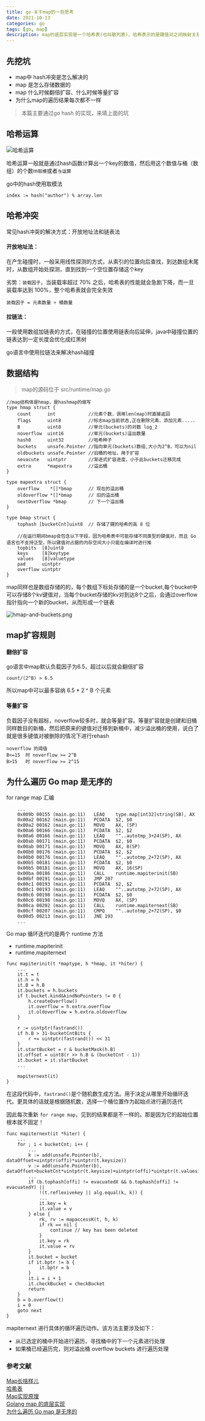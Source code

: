 ```yaml
---
title: go-关于map的一些思考
date: 2021-10-13
categories: go
tags: [go, map]
description: map的底层实现是一个哈希表(也叫散列表)，哈希表示的是键值对之间映射关系
---
```



## 先挖坑
- map中 hash冲突是怎么解决的
- map 是怎么存储数据的
- map 什么时候翻倍扩容、什么时候等量扩容
- 为什么map的遍历结果每次都不一样

> 本篇主要通过go hash 的实现，来填上面的坑

## 哈希运算

![哈希运算](../images/哈希运算.png)

哈希运算一般就是通过hash函数计算出一个key的数值，然后用这个数值与桶（数组）的个数m`取模`或者`与运算`

go中的hash使用取模法

```
index := hash("author") % array.len
```
## 哈希冲突

常见hash冲突的解决方式：开放地址法和链表法

#### 开放地址法：
在产生碰撞时，一般采用线性探测的方式，从索引的位置向后查找，到达数组末尾时，从数组开始处探测，直到找到一个空位置存储这个key

劣势：`装载因子`，当装载率超过 70% 之后，哈希表的性能就会急剧下降，而一旦装载率达到 100%，整个哈希表就会完全失效


```
装载因子 = 元素数量 ÷ 桶数量
```

#### 拉链法：
一般使用数组加链表的方式，在碰撞的位置使用链表向后延伸，java中碰撞位置的链表达到一定长度会优化成红黑树

go语言中使用拉链法来解决hash碰撞

## 数据结构

> map的源码位于 src/runtime/map.go

```golang
//map结构体是hmap，是hashmap的缩写
type hmap struct {
    count      int            //元素个数，调用len(map)时直接返回
    flags      uint8          //标志map当前状态,正在删除元素、添加元素.....
    B          uint8          //单元(buckets)的对数 log_2 
    noverflow  uint16         //单元(buckets)溢出数量
    hash0      uint32         //哈希种子
    buckets    unsafe.Pointer //指向单元(buckets)数组,大小为2^B，可以为nil
    oldbuckets unsafe.Pointer //旧桶的地址，用于扩容
    nevacute   uintptr        //渐进式扩容进度，小于此buckets迁移完成
    extra      *mapextra      //溢出桶
}

type mapextra struct {
    overflow    *[]*bmap      // 现在的溢出桶
    oldoverflow *[]*bmap      // 旧的溢出桶
    nextOverflow *bmap        // 下一个溢出桶
}

type bmap struct {
    tophash [bucketCnt]uint8  // 存储了键的哈希的高 8 位
    
    //在运行期间bmap会包含以下字段，因为哈希表中可能存储不同类型的键值对，而且 Go 语言也不支持泛型，所以键值对占据的内存空间大小只能在编译时进行推
    topbits  [8]uint8
    keys     [8]keytype
    values   [8]valuetype
    pad      uintptr
    overflow uintptr
}
```

map同样也是数组存储的的，每个数组下标处存储的是一个bucket,每个bucket中可以存储8个kv键值对，当每个bucket存储的kv对到达8个之后，会通过overflow指针指向一个新的bucket，从而形成一个链表

![hmap-and-buckets.png](../images/hmap-and-buckets.png)

## map扩容规则

#### 翻倍扩容  
go语言中map默认负载因子为6.5，超过以后就会翻倍扩容
```
count/(2^B) > 6.5  
```
所以map中可以最多容纳 6.5 * 2 ^ B 个元素

#### 等量扩容 
负载因子没有超标，noverflow较多时，就会等量扩容。等量扩容就是创建和旧桶同样数目的新桶，然后把原来的键值对迁移到新桶中，减少溢出桶的使用，说白了就是很多键值对被删除的情况下进行rehash

```
noverflow 的阈值
B<=15  时 noverflow >= 2^B
B>15   时 noverflow >= 2^15
```

## 为什么遍历 Go map 是无序的
for range map 汇编
```
    ...
    0x009b 00155 (main.go:11)   LEAQ    type.map[int32]string(SB), AX
    0x00a2 00162 (main.go:11)   PCDATA  $2, $0
    0x00a2 00162 (main.go:11)   MOVQ    AX, (SP)
    0x00a6 00166 (main.go:11)   PCDATA  $2, $2
    0x00a6 00166 (main.go:11)   LEAQ    ""..autotmp_3+24(SP), AX
    0x00ab 00171 (main.go:11)   PCDATA  $2, $0
    0x00ab 00171 (main.go:11)   MOVQ    AX, 8(SP)
    0x00b0 00176 (main.go:11)   PCDATA  $2, $2
    0x00b0 00176 (main.go:11)   LEAQ    ""..autotmp_2+72(SP), AX
    0x00b5 00181 (main.go:11)   PCDATA  $2, $0
    0x00b5 00181 (main.go:11)   MOVQ    AX, 16(SP)
    0x00ba 00186 (main.go:11)   CALL    runtime.mapiterinit(SB)
    0x00bf 00191 (main.go:11)   JMP 207
    0x00c1 00193 (main.go:11)   PCDATA  $2, $2
    0x00c1 00193 (main.go:11)   LEAQ    ""..autotmp_2+72(SP), AX
    0x00c6 00198 (main.go:11)   PCDATA  $2, $0
    0x00c6 00198 (main.go:11)   MOVQ    AX, (SP)
    0x00ca 00202 (main.go:11)   CALL    runtime.mapiternext(SB)
    0x00cf 00207 (main.go:11)   CMPQ    ""..autotmp_2+72(SP), $0
    0x00d5 00213 (main.go:11)   JNE 193
    ...
```
Go map 循环迭代的是两个 runtime 方法
- runtime.mapiterinit
- runtime.mapiternext

```golang
func mapiterinit(t *maptype, h *hmap, it *hiter) {
    ...
    it.t = t
    it.h = h
    it.B = h.B
    it.buckets = h.buckets
    if t.bucket.kind&kindNoPointers != 0 {
        h.createOverflow()
        it.overflow = h.extra.overflow
        it.oldoverflow = h.extra.oldoverflow
    }

    r := uintptr(fastrand())
    if h.B > 31-bucketCntBits {
        r += uintptr(fastrand()) << 31
    }
    it.startBucket = r & bucketMask(h.B)
    it.offset = uint8(r >> h.B & (bucketCnt - 1))
    it.bucket = it.startBucket
    ...

    mapiternext(it)
}
```
在这段代码中，`fastrand()`是个随机数生成方法。用于决定从哪里开始循环迭代。更具体的话就是根据随机数，选择一个桶位置作为起始点进行遍历迭代

因此每次重新 `for range map`，见到的结果都是不一样的。那是因为它的起始位置根本就不固定！

```golang
func mapiternext(it *hiter) {
    ...
    for ; i < bucketCnt; i++ {
        ...
        k := add(unsafe.Pointer(b), dataOffset+uintptr(offi)*uintptr(t.keysize))
        v := add(unsafe.Pointer(b), dataOffset+bucketCnt*uintptr(t.keysize)+uintptr(offi)*uintptr(t.valuesize))
        ...
        if (b.tophash[offi] != evacuatedX && b.tophash[offi] != evacuatedY) ||
            !(t.reflexivekey || alg.equal(k, k)) {
            ...
            it.key = k
            it.value = v
        } else {
            rk, rv := mapaccessK(t, h, k)
            if rk == nil {
                continue // key has been deleted
            }
            it.key = rk
            it.value = rv
        }
        it.bucket = bucket
        if it.bptr != b { 
            it.bptr = b
        }
        it.i = i + 1
        it.checkBucket = checkBucket
        return
    }
    b = b.overflow(t)
    i = 0
    goto next
}
```
mapiternext 进行具体的循环遍历动作。该方法主要涉及如下：

- 从已选定的桶中开始进行遍历，寻找桶中的下一个元素进行处理
- 如果桶已经遍历完，则对溢出桶 overflow buckets 进行遍历处理


### 参考文献

[Map长啥样儿](https://www.bilibili.com/video/BV1Sp4y1U7dJ)  
[哈希表](https://draveness.me/golang/docs/part2-foundation/ch03-datastructure/golang-hashmap/)  
[Map实现原理](https://www.topgoer.com/go%E5%9F%BA%E7%A1%80/Map%E5%AE%9E%E7%8E%B0%E5%8E%9F%E7%90%86.html)  
[Golang map 的底层实现](https://www.jianshu.com/p/aa0d4808cbb8)  
[为什么遍历 Go map 是无序的](https://www.jianshu.com/p/2fd7064bbe44)  